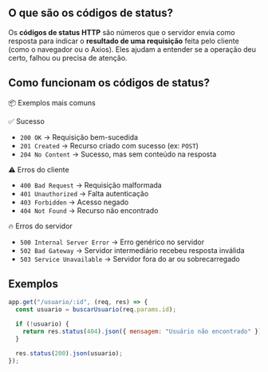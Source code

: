 ## O que são os códigos de status?

Os **códigos de status HTTP** são números que o servidor envia como resposta para indicar o **resultado de uma requisição** feita pelo cliente (como o navegador ou o Axios). Eles ajudam a entender se a operação deu certo, falhou ou precisa de atenção.

## Como funcionam os códigos de status?

📦 Exemplos mais comuns

✅ Sucesso

- `200 OK` → Requisição bem-sucedida
- `201 Created` → Recurso criado com sucesso (ex: `POST`)
- `204 No Content` → Sucesso, mas sem conteúdo na resposta

⚠️ Erros do cliente

- `400 Bad Request` → Requisição malformada
- `401 Unauthorized` → Falta autenticação
- `403 Forbidden` → Acesso negado
- `404 Not Found` → Recurso não encontrado

🔥 Erros do servidor

- `500 Internal Server Error` → Erro genérico no servidor
- `502 Bad Gateway` → Servidor intermediário recebeu resposta inválida
- `503 Service Unavailable` → Servidor fora do ar ou sobrecarregado

## Exemplos

```js
app.get("/usuario/:id", (req, res) => {
  const usuario = buscarUsuario(req.params.id);

  if (!usuario) {
    return res.status(404).json({ mensagem: "Usuário não encontrado" });
  }

  res.status(200).json(usuario);
});
```